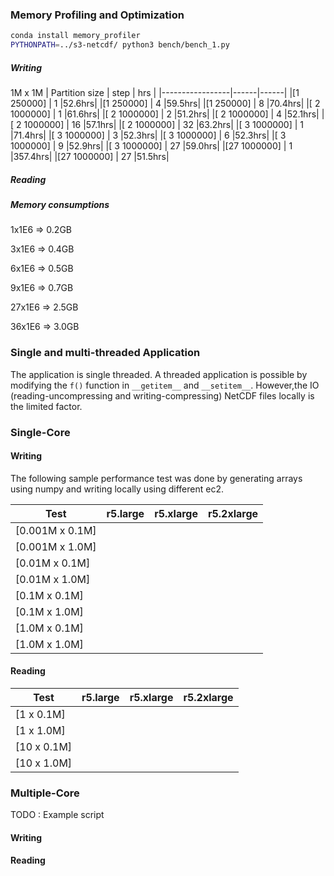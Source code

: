 ### Memory Profiling and Optimization

```bash
conda install memory_profiler
PYTHONPATH=../s3-netcdf/ python3 bench/bench_1.py
```

##### Writing
1M x 1M
| Partition size  | step | hrs  |
|-----------------|------|------|
|[1 250000] | 1 |52.6hrs|
|[1 250000] | 4 |59.5hrs|
|[1 250000] | 8 |70.4hrs|
|[ 2 1000000] | 1 |61.6hrs|
|[ 2 1000000] | 2 |51.2hrs|
|[ 2 1000000] | 4 |52.1hrs|
|[ 2 1000000] | 16 |57.1hrs|
|[ 2 1000000] | 32 |63.2hrs|
|[ 3 1000000] | 1 |71.4hrs|
|[ 3 1000000] | 3 |52.3hrs|
|[ 3 1000000] | 6 |52.3hrs|
|[ 3 1000000] | 9 |52.9hrs|
|[ 3 1000000] | 27 |59.0hrs|
|[27 1000000] | 1 |357.4hrs|
|[27 1000000] | 27 |51.5hrs|

##### Reading

##### Memory consumptions

1x1E6 =>  0.2GB

3x1E6 =>  0.4GB

6x1E6 =>  0.5GB

9x1E6 =>  0.7GB

27x1E6 => 2.5GB

36x1E6 => 3.0GB


### Single and multi-threaded Application
The application is single threaded. A threaded application is possible by modifying the `f()` function in `__getitem__` and `__setitem__`. However,the IO (reading-uncompressing and writing-compressing) NetCDF files locally is the limited factor.

### Single-Core
#### Writing
The following sample performance test was done by generating  arrays using numpy and writing locally using different ec2.

| Test            | r5.large | r5.xlarge | r5.2xlarge |
|-----------------|----------|-----------|------------|
| [0.001M x 0.1M] |          |           |            |
| [0.001M x 1.0M] |          |           |            |
| [0.01M x 0.1M]  |          |           |            |
| [0.01M x 1.0M]  |          |           |            |
| [0.1M x 0.1M]   |          |           |            |
| [0.1M x 1.0M]   |          |           |            |
| [1.0M x 0.1M]   |          |           |            |
| [1.0M x 1.0M]   |          |           |            |

#### Reading
| Test         | r5.large | r5.xlarge | r5.2xlarge |
|--------------|----------|-----------|------------|
| [1 x 0.1M]   |          |           |            |
| [1 x 1.0M]   |          |           |            |
| [10 x 0.1M]  |          |           |            |
| [10 x 1.0M]  |          |           |            |

### Multiple-Core

TODO : Example script
#### Writing
#### Reading